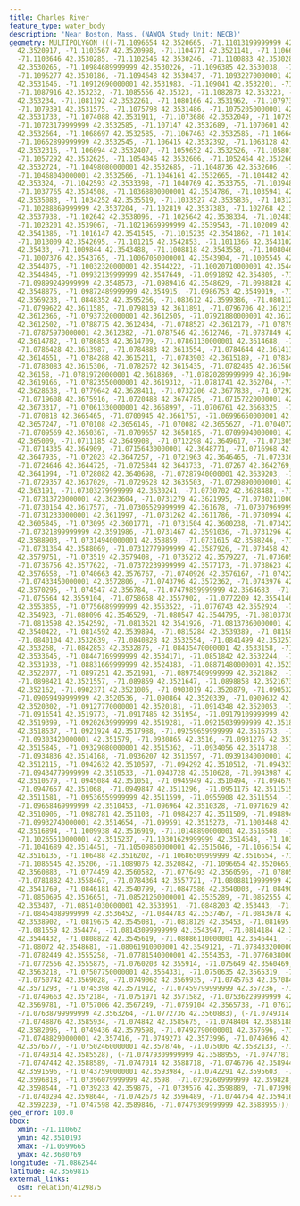 ```yaml
---
title: Charles River
feature_type: water_body
description: 'Near Boston, Mass. (NAWQA Study Unit: NECB)'
geometry: MULTIPOLYGON (((-71.1096654 42.3520665, -71.11013199999999 42.3520709, -71.110294
  42.3520917, -71.1103567 42.3520998, -71.1104771 42.3521141, -71.110662 42.352136,
  -71.1103646 42.3530285, -71.1102546 42.3530246, -71.1100883 42.3530285, -71.1099193
  42.3530265, -71.10984689999999 42.3530226, -71.1096385 42.3530038, -71.109576 42.3530067,
  -71.1095277 42.3530186, -71.1094648 42.3530437, -71.10932270000001 42.353117, -71.1092342
  42.3531646, -71.10912690000001 42.3531983, -71.109041 42.3532201, -71.1089525 42.353228,
  -71.1087916 42.353232, -71.1085556 42.35323, -71.1082873 42.353223, -71.1081935
  42.353234, -71.1081192 42.3532261, -71.1080166 42.3531962, -71.1079739 42.3531712,
  -71.1079391 42.3531575, -71.1075798 42.3531486, -71.10752050000001 42.3531561, -71.1074603
  42.3531733, -71.1074088 42.3531911, -71.1073686 42.3532049, -71.1072961 42.3532386,
  -71.10723179999999 42.3532585, -71.107147 42.3532689, -71.1070601 42.3532644, -71.1069609
  42.3532664, -71.1068697 42.3532585, -71.1067463 42.3532585, -71.106647 42.3532644,
  -71.10652899999999 42.3532545, -71.106415 42.3532392, -71.1063128 42.3532332, -71.1062149
  42.3532316, -71.106094 42.3532407, -71.1059652 42.3532526, -71.10580160000001 42.3532566,
  -71.1057292 42.3532625, -71.1054046 42.3532606, -71.1052464 42.3532665, -71.1050855
  42.3532724, -71.10498080000001 42.3532685, -71.1048736 42.3532606, -71.1047555 42.3532566,
  -71.10468040000001 42.3532566, -71.1046161 42.3532665, -71.104482 42.3533022, -71.1043773
  42.353324, -71.1042593 42.3533398, -71.1040769 42.3533755, -71.1039482 42.3534033,
  -71.1037765 42.3534508, -71.10368800000001 42.3534786, -71.1035941 42.3534885, -71.1035164
  42.3535083, -71.1034252 42.3535519, -71.1033527 42.3535836, -71.1031248 42.3536491,
  -71.10288869999999 42.3537204, -71.102819 42.3537383, -71.102768 42.353762, -71.10270629999999
  42.3537938, -71.102642 42.3538096, -71.1025642 42.3538334, -71.10248369999999 42.3538592,
  -71.1023201 42.3539067, -71.10219669999999 42.3539543, -71.102009 42.3540296, -71.1016844
  42.3541386, -71.1016147 42.3541545, -71.1015235 42.3541862, -71.1014189 42.3542278,
  -71.1013009 42.3542695, -71.101215 42.3542853, -71.1011366 42.3543102, -71.1010722
  42.35433, -71.1009844 42.3543488, -71.1008818 42.3543558, -71.1008046 42.3543606,
  -71.1007376 42.3543765, -71.10067050000001 42.3543904, -71.1005545 42.3543974, -71.1004727
  42.3544075, -71.10032320000001 42.3544222, -71.10020710000001 42.3544464, -71.10009030000001
  42.3544846, -71.09932139999999 42.3547649, -71.0991892 42.354805, -71.0990637 42.3548414,
  -71.09899249999999 42.3548573, -71.0989416 42.3548629, -71.0988828 42.3548732, -71.0988208
  42.3548875, -71.09872489999999 42.354915, -71.0986753 42.3549019, -71.09264779999999
  42.3569233, -71.0848352 42.3595266, -71.083612 42.3599386, -71.0801127 42.3611171,
  -71.0799622 42.3611585, -71.0798139 42.3611891, -71.0796706 42.3612158, -71.0795238
  42.3612366, -71.07937320000001 42.3612505, -71.07921880000001 42.3612573, -71.0790294
  42.3612502, -71.0788775 42.3612434, -71.0788527 42.3612179, -71.07879699999999 42.3612172,
  -71.07875970000001 42.3612382, -71.0787546 42.3612746, -71.0787849 42.3613021, -71.0787572
  42.3614782, -71.0786853 42.3614709, -71.07861130000001 42.3614688, -71.078625 42.361436,
  -71.0786428 42.3613987, -71.0784883 42.3613554, -71.0784644 42.3614115, -71.0784452
  42.3614651, -71.0784288 42.3615211, -71.0783903 42.3615189, -71.0783493 42.3615227,
  -71.0783083 42.3615306, -71.0782672 42.3615435, -71.0782485 42.3615601, -71.0782365
  42.36158, -71.07819720000001 42.3618869, -71.07820289999999 42.3619046, -71.0782129
  42.3619166, -71.07823550000001 42.3619312, -71.0781741 42.362704, -71.07800829999999
  42.3628638, -71.0779642 42.3628411, -71.0732206 42.3677838, -71.07292990000001 42.3680769,
  -71.0719608 42.3675916, -71.0720488 42.3674785, -71.07157220000001 42.3672319, -71.0714617
  42.3673317, -71.07061330000001 42.3668997, -71.0706761 42.3668325, -71.0706086 42.3667979,
  -71.070818 42.3665465, -71.0700945 42.3661757, -71.06996650000001 42.3661049, -71.0703156
  42.3657247, -71.070108 42.3656145, -71.070082 42.3655627, -71.07040720000001 42.3648914,
  -71.0709569 42.3650367, -71.0709657 42.3650185, -71.07099940000001 42.365017, -71.0710351
  42.365009, -71.0711185 42.3649908, -71.0712298 42.3649617, -71.0713057 42.3649376,
  -71.0714335 42.364909, -71.07156430000001 42.3648771, -71.0716968 42.3648406, -71.07184669999999
  42.3647935, -71.072023 42.3647257, -71.0721963 42.3646465, -71.0723369 42.3645643,
  -71.0724646 42.3644725, -71.0725844 42.3643733, -71.07267 42.3642769, -71.07272949999999
  42.3641994, -71.0728082 42.3640698, -71.07287940000001 42.3639203, -71.0729177 42.3638018,
  -71.0729357 42.3637029, -71.0729528 42.3635503, -71.07298900000001 42.3633591, -71.07301870000001
  42.363191, -71.07303279999999 42.3630241, -71.0730702 42.3628488, -71.0730867 42.3626693,
  -71.07313720000001 42.3623604, -71.0731279 42.3621995, -71.07302110000001 42.361892,
  -71.0730164 42.3617577, -71.07305529999999 42.361678, -71.07307969999999 42.3615116,
  -71.07312330000001 42.3611997, -71.0731262 42.3611786, -71.0730994 42.3611174, -71.0731146
  42.3605845, -71.073095 42.3601771, -71.0731504 42.3600238, -71.0734221 42.3592988,
  -71.07321899999999 42.3591986, -71.0731467 42.3591036, -71.0731296 42.3589883, -71.07313689999999
  42.3588903, -71.07314940000001 42.358859, -71.0731615 42.3588246, -71.0731332 42.3588182,
  -71.0731364 42.3588069, -71.07312779999999 42.3587926, -71.073458 42.3579686, -71.0735044
  42.3579751, -71.073519 42.3579408, -71.0735272 42.3579227, -71.07360509999999 42.3579363,
  -71.0736756 42.3577622, -71.07372239999999 42.3577173, -71.0738623 42.3576692, -71.0739514
  42.3576558, -71.0740663 42.3576767, -71.0740926 42.3576167, -71.0742231 42.3573184,
  -71.07433450000001 42.3572806, -71.0743796 42.3572362, -71.0743976 42.3572184, -71.0743796
  42.3570295, -71.074547 42.356784, -71.07479859999999 42.3564683, -71.0751921 42.3561432,
  -71.075564 42.3559104, -71.0758658 42.3557902, -71.0772209 42.3554146, -71.0774406
  42.3553855, -71.07756689999999 42.3553522, -71.0776743 42.3552924, -71.07906680000001
  42.354923, -71.080096 42.3546529, -71.080547 42.3544795, -71.08103730000001 42.3543387,
  -71.0813598 42.3542592, -71.0813521 42.3541926, -71.08137360000001 42.3541006, -71.0814124
  42.3540422, -71.0814592 42.3539894, -71.0815284 42.3539389, -71.0815872 42.3539159,
  -71.0840104 42.3532639, -71.0840828 42.3532554, -71.0841499 42.3532571, -71.08421989999999
  42.353268, -71.0842853 42.3532875, -71.08435470000001 42.3533158, -71.08442479999999
  42.3533645, -71.08447169999999 42.3534171, -71.0851842 42.3532244, -71.08547830000001
  42.3531938, -71.08831669999999 42.3524383, -71.08871480000001 42.3523347, -71.08967920000001
  42.3522077, -71.0897251 42.3521991, -71.08975409999999 42.3521862, -71.089771 42.3521697,
  -71.0898421 42.3521557, -71.089859 42.3521647, -71.0898858 42.3521673, -71.08996019999999
  42.352162, -71.0902371 42.3521005, -71.0903019 42.3520879, -71.0905329 42.3520573,
  -71.09059499999999 42.3520536, -71.090864 42.3520339, -71.0909632 42.3520331, -71.0910985
  42.3520302, -71.09127770000001 42.3520181, -71.0914348 42.3520053, -71.0915756 42.3519889,
  -71.0916541 42.3519773, -71.0917486 42.351954, -71.09179109999999 42.3519485, -71.0919222
  42.3519399, -71.09202639999999 42.3519281, -71.09215039999999 42.3518947, -71.0921967
  42.3518537, -71.0921924 42.3517988, -71.09259659999999 42.3516753, -71.0930053 42.3515521,
  -71.09303420000001 42.351579, -71.0930865 42.3516, -71.0931276 42.3516018, -71.0931851
  42.3515845, -71.09329080000001 42.3515362, -71.0934056 42.3514738, -71.0934501 42.35144,
  -71.0934836 42.3514168, -71.0936207 42.3513597, -71.09391840000001 42.3512247, -71.0939362
  42.3512115, -71.0942632 42.3510597, -71.094292 42.3510512, -71.094323 42.3510492,
  -71.09434779999999 42.3510533, -71.0943728 42.3510628, -71.0943987 42.3510633, -71.0944435
  42.3510579, -71.0945084 42.351051, -71.0945949 42.3510494, -71.0946799 42.3510558,
  -71.0947657 42.351068, -71.0949847 42.3511296, -71.0951175 42.3511515, -71.0952389
  42.3511581, -71.09536559999999 42.3511599, -71.0955908 42.3511554, -71.0958533 42.3511416,
  -71.09658469999999 42.3510453, -71.096964 42.3510328, -71.0971629 42.3510193, -71.09818610000001
  42.3510906, -71.0982781 42.351103, -71.0984237 42.3511509, -71.0988942 42.3513428,
  -71.09932740000001 42.3514654, -71.099591 42.3515273, -71.1003468 42.3516595, -71.1006848
  42.3516894, -71.1009938 42.3516919, -71.10148890000001 42.3516508, -71.1024255 42.3515314,
  -71.10265510000001 42.3515237, -71.10301629999999 42.3514648, -71.1033772 42.3514351,
  -71.1041689 42.3514451, -71.10509860000001 42.3515046, -71.1056154 42.3515649, -71.1061742
  42.3516135, -71.106488 42.3516202, -71.10686509999999 42.3516654, -71.1077202 42.3518928,
  -71.1085545 42.35206, -71.1089075 42.3520842, -71.1096654 42.3520665), (-71.0772736
  42.3560883, -71.0774459 42.3560582, -71.0776493 42.3560596, -71.07805519999999 42.3559416,
  -71.0781882 42.3558467, -71.0784364 42.3557721, -71.08088119999999 42.3551149, -71.0843702
  42.3541769, -71.0846181 42.3540799, -71.0847586 42.3540003, -71.0849046 42.3538654,
  -71.0850695 42.3536651, -71.08521260000001 42.3535289, -71.0852555 42.3534713, -71.0851942
  42.353407, -71.08514030000001 42.3533951, -71.0848203 42.353443, -71.0845248 42.35352,
  -71.08454089999999 42.3536452, -71.0844783 42.3537467, -71.0843678 42.3538381, -71.0842401
  42.3538902, -71.0819675 42.3545081, -71.0818129 42.35453, -71.081695 42.3545195,
  -71.081559 42.354474, -71.08143099999999 42.3543947, -71.0814184 42.3543627, -71.08113229999999
  42.3544432, -71.0808822 42.3545619, -71.08086110000001 42.3546441, -71.0807841 42.3547831,
  -71.08072 42.3548681, -71.08061910000001 42.3549121, -71.07843320000001 42.3555073,
  -71.0782449 42.3555258, -71.07781540000001 42.3554353, -71.07760380000001 42.3554588,
  -71.0772556 42.3555875, -71.0760203 42.355914, -71.075649 42.3560469, -71.0751843
  42.3563218, -71.07507750000001 42.3564331, -71.0750635 42.3565319, -71.0751188 42.3567712,
  -71.0750742 42.3569028, -71.0749062 42.3569935, -71.0745763 42.3570849, -71.0745355
  42.3571293, -71.0745398 42.3571912, -71.07459799999999 42.357236, -71.0747178 42.3572462,
  -71.0749663 42.3572184, -71.0751971 42.3571582, -71.07536229999999 42.3570621, -71.07541759999999
  42.3569781, -71.0757006 42.3567249, -71.0759104 42.3565738, -71.0761282 42.3564368,
  -71.07638799999999 42.3563264, -71.0772736 42.3560883), (-71.0749314 42.3585528,
  -71.0748876 42.3585934, -71.074842 42.3585675, -71.0748404 42.3585188, -71.07492310000001
  42.3582096, -71.0749436 42.3579598, -71.07492790000001 42.357696, -71.0748758 42.3574685,
  -71.07488290000001 42.357416, -71.0749273 42.3573996, -71.0749696 42.3574355, -71.0750079
  42.3576577, -71.07502460000001 42.3578746, -71.075006 42.3582133, -71.0749855 42.3583465,
  -71.0749314 42.3585528), (-71.07479309999999 42.3588955, -71.0747781 42.358871,
  -71.0747442 42.3588589, -71.0747014 42.3588718, -71.0746796 42.3589446, -71.0745501
  42.3591596, -71.07437590000001 42.3593984, -71.0742291 42.3595603, -71.07410969999999
  42.3596818, -71.07396079999999 42.3598, -71.07392609999999 42.359828, -71.073914
  42.3598544, -71.0739233 42.359876, -71.0739576 42.3598889, -71.0739985 42.359884,
  -71.0740294 42.3598644, -71.0742673 42.3596489, -71.0744754 42.3594162, -71.0746206
  42.3592239, -71.0747598 42.3589846, -71.07479309999999 42.3588955)))
geo_error: 100.0
bbox:
  xmin: -71.110662
  ymin: 42.3510193
  xmax: -71.0699665
  ymax: 42.3680769
longitude: -71.0862544
latitude: 42.3569815
external_links:
  osm: relation/4129875
---
```

